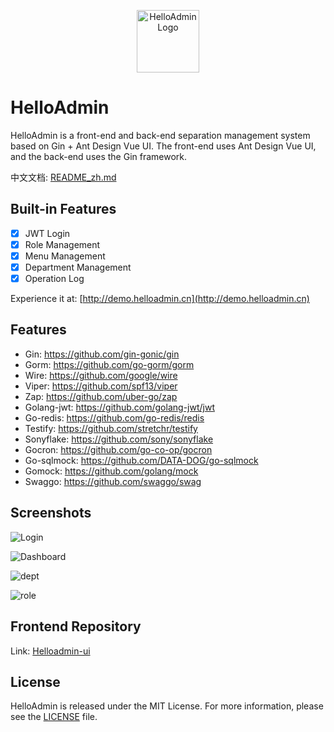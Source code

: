 
<p align="center"><a href="https://demo.helloadmin.cn" target="_blank"><img src="https://raw.githubusercontent.com/heliosker/helloadmin/main/images/logo.png" width="100"  alt="HelloAdmin Logo"></a></p>

# HelloAdmin

HelloAdmin is a front-end and back-end separation management system based on Gin + Ant Design Vue UI. The front-end uses Ant Design Vue UI, and the back-end uses the Gin framework.

中文文档: [README_zh.md](/README_zh.md)

## Built-in Features

- [x] JWT Login
- [x] Role Management
- [x] Menu Management
- [x] Department Management
- [x] Operation Log

Experience it at: [http://demo.helloadmin.cn](http://demo.helloadmin.cn)

## Features

* Gin: https://github.com/gin-gonic/gin
* Gorm: https://github.com/go-gorm/gorm
* Wire: https://github.com/google/wire
* Viper: https://github.com/spf13/viper
* Zap: https://github.com/uber-go/zap
* Golang-jwt: https://github.com/golang-jwt/jwt
* Go-redis: https://github.com/go-redis/redis
* Testify: https://github.com/stretchr/testify
* Sonyflake: https://github.com/sony/sonyflake
* Gocron: https://github.com/go-co-op/gocron
* Go-sqlmock: https://github.com/DATA-DOG/go-sqlmock
* Gomock: https://github.com/golang/mock
* Swaggo: https://github.com/swaggo/swag

## Screenshots

![Login](https://raw.githubusercontent.com/heliosker/helloadmin/main/images/login.png)

![Dashboard](https://raw.githubusercontent.com/heliosker/helloadmin/main/images/dashboard.png)

![dept](https://raw.githubusercontent.com/heliosker/helloadmin/main/images/dept.png)

![role](https://raw.githubusercontent.com/heliosker/helloadmin/main/images/role.png)

## Frontend Repository

Link: [Helloadmin-ui](https://github.com/susie721/helloadmin-vue)

## License

HelloAdmin is released under the MIT License. For more information, please see the [LICENSE](LICENSE) file.